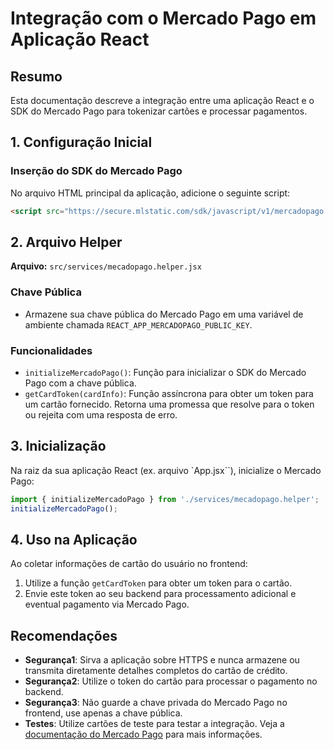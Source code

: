 # Integração com o Mercado Pago em Aplicação React

## Resumo

Esta documentação descreve a integração entre uma aplicação React e o SDK do Mercado Pago para tokenizar cartões e processar pagamentos.

## 1. Configuração Inicial

### Inserção do SDK do Mercado Pago

No arquivo HTML principal da aplicação, adicione o seguinte script:

```html
<script src="https://secure.mlstatic.com/sdk/javascript/v1/mercadopago.js"></script>
```

## 2. Arquivo Helper

**Arquivo:** `src/services/mecadopago.helper.jsx`

### Chave Pública

- Armazene sua chave pública do Mercado Pago em uma variável de ambiente chamada `REACT_APP_MERCADOPAGO_PUBLIC_KEY`.

### Funcionalidades

- `initializeMercadoPago()`: Função para inicializar o SDK do Mercado Pago com a chave pública.
- `getCardToken(cardInfo)`: Função assíncrona para obter um token para um cartão fornecido. Retorna uma promessa que resolve para o token ou rejeita com uma resposta de erro.

## 3. Inicialização

Na raiz da sua aplicação React (ex. arquivo `App.jsx``), inicialize o Mercado Pago:

```jsx
import { initializeMercadoPago } from './services/mecadopago.helper';
initializeMercadoPago();
```

## 4. Uso na Aplicação

Ao coletar informações de cartão do usuário no frontend:

1. Utilize a função `getCardToken` para obter um token para o cartão.
2. Envie este token ao seu backend para processamento adicional e eventual pagamento via Mercado Pago.

## Recomendações

- **Segurança1**: Sirva a aplicação sobre HTTPS e nunca armazene ou transmita diretamente detalhes completos do cartão de crédito.
- **Segurança2**: Utilize o token do cartão para processar o pagamento no backend.
- **Segurança3**: Não guarde a chave privada do Mercado Pago no frontend, use apenas a chave pública.
- **Testes**: Utilize cartões de teste para testar a integração. Veja a [documentação do Mercado Pago](https://www.mercadopago.com.br/developers/pt/guides/payments/web-tokenize-checkout/testing/) para mais informações.